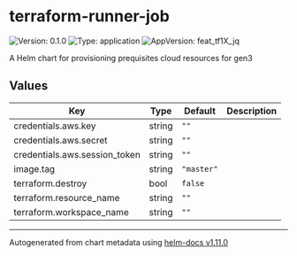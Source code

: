 # terraform-runner-job

![Version: 0.1.0](https://img.shields.io/badge/Version-0.1.0-informational?style=flat-square) ![Type: application](https://img.shields.io/badge/Type-application-informational?style=flat-square) ![AppVersion: feat_tf1X_jq](https://img.shields.io/badge/AppVersion-feat_tf1X_jq-informational?style=flat-square)

A Helm chart for provisioning prequisites cloud resources for gen3

## Values

| Key | Type | Default | Description |
|-----|------|---------|-------------|
| credentials.aws.key | string | `""` |  |
| credentials.aws.secret | string | `""` |  |
| credentials.aws.session_token | string | `""` |  |
| image.tag | string | `"master"` |  |
| terraform.destroy | bool | `false` |  |
| terraform.resource_name | string | `""` |  |
| terraform.workspace_name | string | `""` |  |

----------------------------------------------
Autogenerated from chart metadata using [helm-docs v1.11.0](https://github.com/norwoodj/helm-docs/releases/v1.11.0)
